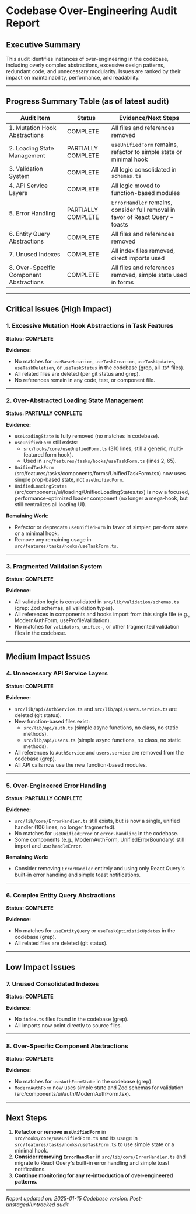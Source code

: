 # Codebase Over-Engineering Audit Report

## Executive Summary

This audit identifies instances of over-engineering in the codebase, including overly complex
abstractions, excessive design patterns, redundant code, and unnecessary modularity. Issues are
ranked by their impact on maintainability, performance, and readability.

---

## Progress Summary Table (as of latest audit)

| Audit Item                                      | Status             | Evidence/Next Steps                                                                 |
|-------------------------------------------------|--------------------|-------------------------------------------------------------------------------------|
| 1. Mutation Hook Abstractions                   | COMPLETE           | All files and references removed                                                    |
| 2. Loading State Management                     | PARTIALLY COMPLETE | `useUnifiedForm` remains, refactor to simple state or minimal hook                  |
| 3. Validation System                            | COMPLETE           | All logic consolidated in `schemas.ts`                                              |
| 4. API Service Layers                           | COMPLETE           | All logic moved to function-based modules                                           |
| 5. Error Handling                               | PARTIALLY COMPLETE | `ErrorHandler` remains, consider full removal in favor of React Query + toasts      |
| 6. Entity Query Abstractions                    | COMPLETE           | All files and references removed                                                    |
| 7. Unused Indexes                               | COMPLETE           | All index files removed, direct imports used                                        |
| 8. Over-Specific Component Abstractions         | COMPLETE           | All files and references removed, simple state used in forms                        |

---

## Critical Issues (High Impact)

### 1. Excessive Mutation Hook Abstractions in Task Features

**Status: COMPLETE**

**Evidence:**
- No matches for `useBaseMutation`, `useTaskCreation`, `useTaskUpdates`, `useTaskDeletion`, or `useTaskStatus` in the codebase (grep, all .ts* files).
- All related files are deleted (per git status and grep).
- No references remain in any code, test, or component file.

---

### 2. Over-Abstracted Loading State Management

**Status: PARTIALLY COMPLETE**

**Evidence:**
- `useLoadingState` is fully removed (no matches in codebase).
- `useUnifiedForm` still exists:
  - `src/hooks/core/useUnifiedForm.ts` (310 lines, still a generic, multi-featured form hook).
  - Used in `src/features/tasks/hooks/useTaskForm.ts` (lines 2, 65).
- `UnifiedTaskForm` (src/features/tasks/components/forms/UnifiedTaskForm.tsx) now uses simple prop-based state, not `useUnifiedForm`.
- `UnifiedLoadingStates` (src/components/ui/loading/UnifiedLoadingStates.tsx) is now a focused, performance-optimized loader component (no longer a mega-hook, but still centralizes all loading UI).

**Remaining Work:**
- Refactor or deprecate `useUnifiedForm` in favor of simpler, per-form state or a minimal hook.
- Remove any remaining usage in `src/features/tasks/hooks/useTaskForm.ts`.

---

### 3. Fragmented Validation System

**Status: COMPLETE**

**Evidence:**
- All validation logic is consolidated in `src/lib/validation/schemas.ts` (grep: Zod schemas, all validation types).
- All references in components and hooks import from this single file (e.g., ModernAuthForm, useProfileValidation).
- No matches for `validators`, `unified-`, or other fragmented validation files in the codebase.

---

## Medium Impact Issues

### 4. Unnecessary API Service Layers

**Status: COMPLETE**

**Evidence:**
- `src/lib/api/AuthService.ts` and `src/lib/api/users.service.ts` are deleted (git status).
- New function-based files exist:
  - `src/lib/api/auth.ts` (simple async functions, no class, no static methods).
  - `src/lib/api/users.ts` (simple async functions, no class, no static methods).
- All references to `AuthService` and `users.service` are removed from the codebase (grep).
- All API calls now use the new function-based modules.

---

### 5. Over-Engineered Error Handling

**Status: PARTIALLY COMPLETE**

**Evidence:**
- `src/lib/core/ErrorHandler.ts` still exists, but is now a single, unified handler (106 lines, no longer fragmented).
- No matches for `useUnifiedError` or `error-handling` in the codebase.
- Some components (e.g., ModernAuthForm, UnifiedErrorBoundary) still import and use `handleError`.

**Remaining Work:**
- Consider removing `ErrorHandler` entirely and using only React Query's built-in error handling and simple toast notifications.

---

### 6. Complex Entity Query Abstractions

**Status: COMPLETE**

**Evidence:**
- No matches for `useEntityQuery` or `useTaskOptimisticUpdates` in the codebase (grep).
- All related files are deleted (git status).

---

## Low Impact Issues

### 7. Unused Consolidated Indexes

**Status: COMPLETE**

**Evidence:**
- No `index.ts` files found in the codebase (grep).
- All imports now point directly to source files.

---

### 8. Over-Specific Component Abstractions

**Status: COMPLETE**

**Evidence:**
- No matches for `useAuthFormState` in the codebase (grep).
- `ModernAuthForm` now uses simple state and Zod schemas for validation (src/components/ui/auth/ModernAuthForm.tsx).

---

## Next Steps

1. **Refactor or remove `useUnifiedForm`** in `src/hooks/core/useUnifiedForm.ts` and its usage in `src/features/tasks/hooks/useTaskForm.ts` to use simple state or a minimal hook.
2. **Consider removing `ErrorHandler`** in `src/lib/core/ErrorHandler.ts` and migrate to React Query's built-in error handling and simple toast notifications.
3. **Continue monitoring for any re-introduction of over-engineered patterns.**

---

_Report updated on: 2025-01-15_ _Codebase version: Post-unstaged/untracked audit_
